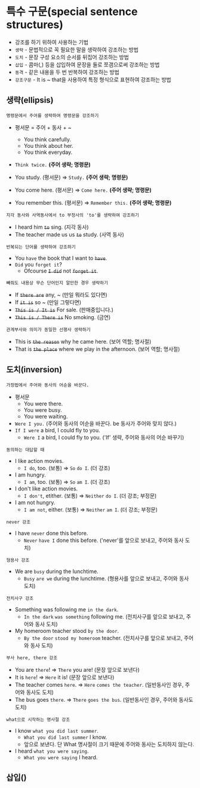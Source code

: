 # 특수 구문(special sentence structures)
- 강조를 하기 위하여 사용하는 기법
- `생략` - 문법적으로 꼭 필요한 말을 생략하여 강조하는 방법
- `도치` - 문장 구성 요소의 순서를 뒤집어 강조하는 방법
- `삽입` - 콤마(,) 등을 삽입하여 문장을 둘로 쪼갬으로써 강조하는 방법
- `동격` - 같은 내용을 두 번 반복하여 강조하는 방법
- `강조구문` - It is ~ that을 사용하여 특정 형식으로 표현하여 강조하는 방법

## 생략(ellipsis)
```
명령문에서 주어를 생략하여 명령문을 강조하기
```
- 평서문 = 주어 + 동사 + ~ 
  - You think carefully.
  - You think about her.
  - You think everyday.
- `Think twice.` **(주어 생략; 명령문)**

- You study. (평서문) => `Study.` **(주어 생략; 명령문)**
- You come here. (평서문) => `Come here.` **(주어 생략; 명령문)**
- You remember this. (평서문) => `Remember this.` **(주어 생략; 명령문)**

```
지각 동사와 사역동사에서 to 부정사의 'to'를 생략하여 강조하기
```
- I heard him ~~`to`~~ sing. (지각 동사)
- The teacher made us us ~~`to`~~ study. (사역 동사)

```
반복되는 단어를 생략하여 강조하기
```
- You `have` the book that I want to ~~`have`~~.
- `Did` you `forget it`?
  - Ofcourse ~~`I did`~~ not ~~`forget it`~~.

```
빼줘도 내용상 무슨 단어인지 알만한 경우 생략하기
```
- If ~~`there are`~~ any, ~ (만일 뭐라도 있다면)
- If ~~`it is`~~ so ~ (만일 그렇다면)
- ~~`This is / It is`~~ For sale. (판매중입니다.)
- ~~`This is / There is`~~ No smoking. (금연)

```
관계부사와 의미가 동일한 선행사 생략하기
```
- This is ~~`the reason`~~ why he came here. (보어 역할; 명사절)
- That is ~~`the place`~~ where we play in the afternoon. (보어 역할; 명사절)


## 도치(inversion)
```
가정법에서 주어와 동사의 어순을 바꾼다.
```
- 평서문
  - You were there.
  - You were busy.
  - You were waiting.
- `Were I you.` (주어와 동사의 어순을 바꾼다. be 동사가 주어와 맞지 않다.)
- `If I were` a bird, I could fly to you. 
  - `Were I` a bird, I could fly to you. ('If' 생략, 주어와 동사의 어순 바꾸기)

```
동의하는 대답할 때
```
- I like action movies.
  - `I do`, too. (보통) =>  `So` `do I`. (더 강조)
- I am hungry. 
  - `I am`, too. (보통) =>  `So` `am I`. (더 강조)
- I don't like action movies.
  - `I don't`, etither. (보통) => `Neither` `do I`. (더 강조; 부정문)
- I am not hungry. 
  - `I am not`, either. (보통) => `Neither` `am I`. (더 강조; 부정문)

```
never 강조
```
- I have `never` done this before.
  - `Never` `have I` done this before. ('never'를 앞으로 보내고, 주어와 동사 도치)

```
형용사 강조
```
- We are `busy` during the lunchtime.
  - `Busy` `are we` during the lunchtime. (형용사를 앞으로 보내고, 주어와 동사 도치)

```
전치사구 강조
```
- Something was following me `in the dark`.
  - `In the dark` `was something` following me. (전치사구를 앞으로 보내고, 주어와 동사 도치)
- My homeroom teacher stood `by the door`.
  - `By the door` `stood my homeroom` teacher. (전치사구를 앞으로 보내고, 주어와 동사 도치)

```
부사 here, there 강조
```
- You are `there`! => `There` you are! (문장 앞으로 보낸다)
- It is `here`! => `Here` it is! (문장 앞으로 보낸다)
- The teacher comes `here`. => `Here` `comes the teacher`. (일반동사인 경우, 주어와 동사도 도치)
- The bus goes `there`. => `There` `goes the bus`.  (일반동사인 경우, 주어와 동사도 도치)

```
what으로 시작하는 명사절 강조
```
- I know `what you did last summer`.
  -  `What you did last summer` I know. 
  - 앞으로 보낸다. 단 What 명사절이 크기 때문에 주어와 동사는 도치하지 않는다.
- I heard `what you were saying`.
  - `What you were saying` I heard.

## 삽입()